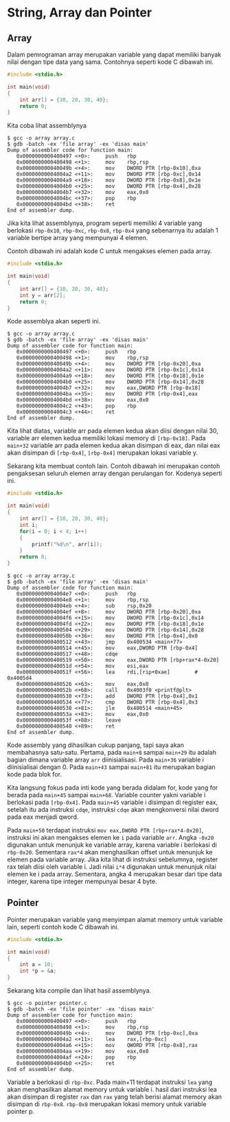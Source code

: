 # String, Array dan Pointer

## Array
Dalam pemrograman array merupakan variable yang dapat memiliki banyak nilai dengan tipe data yang sama. Contohnya seperti kode C dibawah ini.

``` c
#include <stdio.h>

int main(void)
{
    int arr[] = {10, 20, 30, 40};
    return 0;
}
```

Kita coba lihat assemblynya

```
$ gcc -o array array.c
$ gdb -batch -ex 'file array' -ex 'disas main'
Dump of assembler code for function main:
   0x0000000000400497 <+0>:     push   rbp
   0x0000000000400498 <+1>:     mov    rbp,rsp
   0x000000000040049b <+4>:     mov    DWORD PTR [rbp-0x10],0xa
   0x00000000004004a2 <+11>:    mov    DWORD PTR [rbp-0xc],0x14
   0x00000000004004a9 <+18>:    mov    DWORD PTR [rbp-0x8],0x1e
   0x00000000004004b0 <+25>:    mov    DWORD PTR [rbp-0x4],0x28
   0x00000000004004b7 <+32>:    mov    eax,0x0
   0x00000000004004bc <+37>:    pop    rbp
   0x00000000004004bd <+38>:    ret    
End of assembler dump.
```

Jika kita lihat assemblynya, program seperti memiliki 4 variable yang berlokasi `rbp-0x10`, `rbp-0xc`, `rbp-0x8`, `rbp-0x4` yang sebenarnya itu adalah 1 variable bertipe array yang mempunyai 4 elemen.

Contoh dibawah ini adalah kode C untuk mengakses elemen pada array.
``` c
#include <stdio.h>

int main(void)
{
    int arr[] = {10, 20, 30, 40};
    int y = arr[2];
    return 0;
}
```

Kode assemblya akan seperti ini.

```
$ gcc -o array array.c
$ gdb -batch -ex 'file array' -ex 'disas main'
Dump of assembler code for function main:
   0x0000000000400497 <+0>:     push   rbp
   0x0000000000400498 <+1>:     mov    rbp,rsp
   0x000000000040049b <+4>:     mov    DWORD PTR [rbp-0x20],0xa
   0x00000000004004a2 <+11>:    mov    DWORD PTR [rbp-0x1c],0x14
   0x00000000004004a9 <+18>:    mov    DWORD PTR [rbp-0x18],0x1e
   0x00000000004004b0 <+25>:    mov    DWORD PTR [rbp-0x14],0x28
   0x00000000004004b7 <+32>:    mov    eax,DWORD PTR [rbp-0x18]
   0x00000000004004ba <+35>:    mov    DWORD PTR [rbp-0x4],eax
   0x00000000004004bd <+38>:    mov    eax,0x0
   0x00000000004004c2 <+43>:    pop    rbp
   0x00000000004004c3 <+44>:    ret    
End of assembler dump.
```

Kita lihat diatas, variable arr pada elemen kedua akan diisi dengan nilai 30, variable arr elemen kedua memiliki lokasi memory di `[rbp-0x18]`. Pada `main+32` variable arr pada elemen kedua akan disimpan di eax, dan nilai eax akan disimpan di `[rbp-0x4]`, `[rbp-0x4]` merupakan lokasi variable y.

Sekarang kita membuat contoh lain. Contoh dibawah ini merupakan contoh pengaksesan seluruh elemen array dengan perulangan for. Kodenya seperti ini.

``` c
#include <stdio.h>

int main(void)
{
    int arr[] = {10, 20, 30, 40};
    int i;
    for(i = 0; i < 4; i++)
    {
        printf("%d\n", arr[i]);
    }
    return 0;
}
```
```
$ gcc -o array array.c
$ gdb -batch -ex 'file array' -ex 'disas main'
Dump of assembler code for function main:
   0x00000000004004e7 <+0>:     push   rbp
   0x00000000004004e8 <+1>:     mov    rbp,rsp
   0x00000000004004eb <+4>:     sub    rsp,0x20
   0x00000000004004ef <+8>:     mov    DWORD PTR [rbp-0x20],0xa
   0x00000000004004f6 <+15>:    mov    DWORD PTR [rbp-0x1c],0x14
   0x00000000004004fd <+22>:    mov    DWORD PTR [rbp-0x18],0x1e
   0x0000000000400504 <+29>:    mov    DWORD PTR [rbp-0x14],0x28
   0x000000000040050b <+36>:    mov    DWORD PTR [rbp-0x4],0x0
   0x0000000000400512 <+43>:    jmp    0x400534 <main+77>
   0x0000000000400514 <+45>:    mov    eax,DWORD PTR [rbp-0x4]
   0x0000000000400517 <+48>:    cdqe
   0x0000000000400519 <+50>:    mov    eax,DWORD PTR [rbp+rax*4-0x20]
   0x000000000040051d <+54>:    mov    esi,eax
   0x000000000040051f <+56>:    lea    rdi,[rip+0xae]        # 0x4005d4
   0x0000000000400526 <+63>:    mov    eax,0x0
   0x000000000040052b <+68>:    call   0x4003f0 <printf@plt>
   0x0000000000400530 <+73>:    add    DWORD PTR [rbp-0x4],0x1
   0x0000000000400534 <+77>:    cmp    DWORD PTR [rbp-0x4],0x3
   0x0000000000400538 <+81>:    jle    0x400514 <main+45>
   0x000000000040053a <+83>:    mov    eax,0x0
   0x000000000040053f <+88>:    leave
   0x0000000000400540 <+89>:    ret
End of assembler dump.
```

Kode assembly yang dihasilkan cukup panjang, tapi saya akan membahasnya satu-satu. Pertama, pada `main+8` sampai `main+29` itu adalah bagian dimana variable array `arr` diinisialisasi. Pada `main+36` variable i diinisialisai dengan 0. Pada `main+43` sampai `main+81` itu merupakan bagian kode pada blok for.

Kita langsung fokus pada inti kode yang berada didalam for, kode yang for berada pada `main+45` sampai `main+68`. Variable counter yakni variable i berlokasi pada `[rbp-0x4]`. Pada `main+45` variable i disimpan di register eax, setelah itu ada instruksi `cdqe`, instruksi `cdqe` akan mengkonversi nilai dword pada eax menjadi qword.

Pada `main+50` terdapat instruksi `mov eax,DWORD PTR [rbp+rax*4-0x20]`, instruksi ini akan mengakses elemen ke `i` pada variable `arr`. Angka `-0x20` digunakan untuk menunjuk ke variable array, karena variable i berlokasi di `rbp-0x20`. Sementara `rax*4` akan menghasilkan offset untuk menunjuk ke elemen pada variable array. Jika kita lihat di instruksi sebelumnya, register rax telah diisi oleh variable i. Jadi nilai `i*4` digunakan untuk menunjuk nilai elemen ke i pada array. Sementara, angka 4 merupakan besar dari tipe data integer, karena tipe integer mempunyai besar 4 byte.

## Pointer
Pointer merupakan variable yang menyimpan alamat memory untuk variable lain, seperti contoh kode C dibawah ini.

``` c
#include <stdio.h>

int main(void)
{
    int a = 10;
    int *p = &a;
}
```

Sekarang kita compile dan lihat hasil assemblynya.
```
$ gcc -o pointer pointer.c
$ gdb -batch -ex 'file pointer' -ex 'disas main'
Dump of assembler code for function main:
   0x0000000000400497 <+0>:     push   rbp
   0x0000000000400498 <+1>:     mov    rbp,rsp
   0x000000000040049b <+4>:     mov    DWORD PTR [rbp-0xc],0xa
   0x00000000004004a2 <+11>:    lea    rax,[rbp-0xc]
   0x00000000004004a6 <+15>:    mov    QWORD PTR [rbp-0x8],rax
   0x00000000004004aa <+19>:    mov    eax,0x0
   0x00000000004004af <+24>:    pop    rbp
   0x00000000004004b0 <+25>:    ret    
End of assembler dump.
```

Variable a berlokasi di `rbp-0xc`. Pada main+11 terdapat instruksi `lea` yang akan menghasilkan alamat memory untuk variable i. hasil dari instruksi lea akan disimpan di register `rax` dan `rax` yang telah berisi alamat memory akan disimpan di `rbp-0x8`. `rbp-0x8` merupakan lokasi memory untuk variable pointer p.